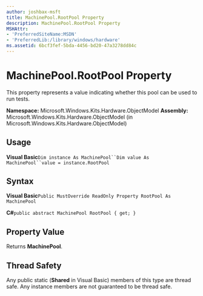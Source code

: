```yaml
---
author: joshbax-msft
title: MachinePool.RootPool Property
description: MachinePool.RootPool Property
MSHAttr:
- 'PreferredSiteName:MSDN'
- 'PreferredLib:/library/windows/hardware'
ms.assetid: 6bcf3fef-5bda-4456-bd20-47a3278dd84c
---
```


# MachinePool.RootPool Property


This property represents a value indicating whether this pool can be used to run tests.

**Namespace:** Microsoft.Windows.Kits.Hardware.ObjectModel **Assembly:** Microsoft.Windows.Kits.Hardware.ObjectModel (in Microsoft.Windows.Kits.Hardware.ObjectModel)

## Usage


**Visual Basic**`Dim instance As MachinePool``Dim value As MachinePool``value = instance.RootPool`

## Syntax


**Visual Basic**`Public MustOverride ReadOnly Property RootPool As MachinePool`

**C#**`public abstract MachinePool RootPool { get; }`

## Property Value


Returns **MachinePool**.

## Thread Safety


Any public static (**Shared** in Visual Basic) members of this type are thread safe. Any instance members are not guaranteed to be thread safe.

 

 






